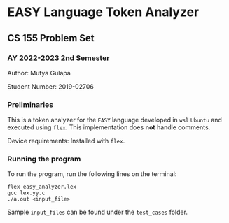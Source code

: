 # EASY Language Token Analyzer

## CS 155 Problem Set

### AY 2022-2023 2nd Semester

Author: Mutya Gulapa

Student Number: 2019-02706

### Preliminaries

This is a token analyzer for the `EASY` language developed in `wsl` `Ubuntu` and executed using `flex`. This implementation does **not** handle comments.

Device requirements: Installed with `flex`.

### Running the program

To run the program, run the following lines on the terminal:

```
flex easy_analyzer.lex
gcc lex.yy.c
./a.out <input_file>
```

Sample `input_files` can be found under the `test_cases` folder.
